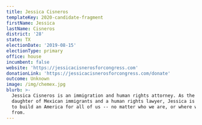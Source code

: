 ```yaml
---
title: Jessica Cisneros
templateKey: 2020-candidate-fragment
firstName: Jessica
lastName: Cisneros
district: '28'
state: TX
electionDate: '2019-08-15'
electionType: primary
office: house
incumbent: false
website: 'https://jessicacisnerosforcongress.com'
donationLink: 'https://jessicacisnerosforcongress.com/donate'
outcome: Unknown
image: /img/chemex.jpg
blurb: >-
  Jessica Cisneros is an immigration and human rights attorney. As the proud
  daughter of Mexican immigrants and a human rights lawyer, Jessica is fighting
  to build an America for all of us -- no matter who we are, or where we come
  from.
---
```


